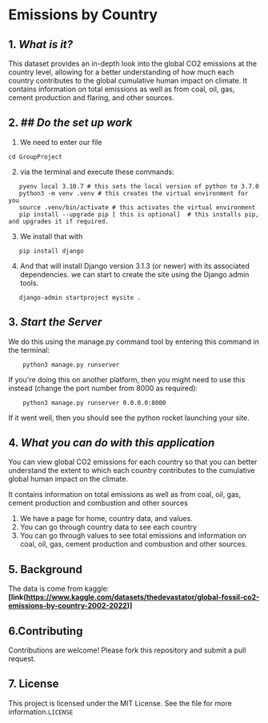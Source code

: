 
#  Emissions by Country

## 1. *What is it?*
This dataset provides an in-depth look into the global CO2 emissions at the country level, allowing for a better understanding of how much each country contributes to the global cumulative human impact on climate. 
It contains information on total emissions as well as from coal, oil, gas, cement production and flaring, and other sources.   


## 2.  *## Do the set up work*
1. We need to enter our file 
 ```
 cd GroupProject
``` 
 2. via the terminal and execute these commands:
 ```
    pyenv local 3.10.7 # this sets the local version of python to 3.7.0
    python3 -m venv .venv # this creates the virtual environment for you
    source .venv/bin/activate # this activates the virtual environment
    pip install --upgrade pip [ this is optional]  # this installs pip, and upgrades it if required.
```
 3. We install that with
 ```
    pip install django
```
 4. And that will install Django version 3.1.3 (or newer) with its associated dependencies. we can start to create the site using the Django admin tools.
 ```
    django-admin startproject mysite .
```
## 3.   *Start the Server*
We do this using the manage.py  command tool by entering this command in the terminal:
```
    python3 manage.py runserver
```

If you're doing this on another platform, then you might need to use this instead (change the port number from 8000 as required):
```
    python3 manage.py runserver 0.0.0.0:8000 
```

If it went well, then you should see the python rocket launching your site.
## 4.   *What you can do with this application*

You can view global CO2 emissions for each country so that you can better understand the extent to which each country contributes to the cumulative global human impact on the climate. 

It contains information on total emissions as well as from coal, oil, gas, cement production and combustion and other sources
1. We have a page for home, country data, and values.
2. You can go through country data to see each country
3. You can go through values to see total emissions and information on coal, oil, gas, cement production and combustion and other sources.
## 5. Background

The data is come from kaggle:
**[link(https://www.kaggle.com/datasets/thedevastator/global-fossil-co2-emissions-by-country-2002-2022)]**
## 6.Contributing
Contributions are welcome! Please fork this repository and submit a pull request.
## 7.  License
This project is licensed under the MIT License. See the file for more information.`LICENSE`
